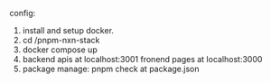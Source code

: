 config:
1. install and setup docker.
2. cd /pnpm-nxn-stack
3. docker compose up
4. backend apis at localhost:3001
   fronend pages at localhost:3000
5. package manage:  pnpm check at package.json
